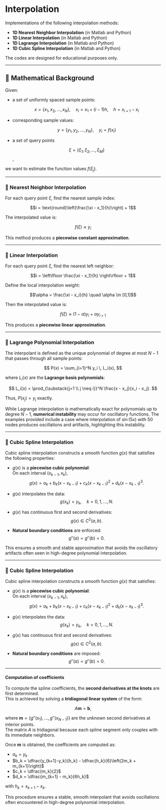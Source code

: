 # Interpolation

Implementations of the following interpolation methods:

- **1D Nearest Neighbor Interpolation** (in Matlab and Python)
- **1D Linear Interpolation** (in Matlab and Python)
- **1D Lagrange Interpolation** (in Matlab and Python)
- **1D Cubic Spline Interpolation** (in Matlab and Python)

The codes are designed for educational purposes only. 

---

## 📐 Mathematical Background

Given:
- a set of uniformly spaced sample points:
  
  $$x = \{x_1, x_2, \dots, x_N\}, \quad x_i = x_1 + (i-1)h, \quad h = x_{i+1} - x_i$$
  
- corresponding sample values:
  
  $$y = \{y_1, y_2, \dots, y_N\}, \quad y_i = f(x_i)$$

- a set of query points

  $$\xi = \{\xi_1, \xi_2, \dots, \xi_M\}$$,

we want to estimate the function values $f(\xi_j)$.

---

### 🔹 Nearest Neighbor Interpolation

For each query point $\xi$, find the nearest sample index:

$$i = \text{round}\left(\frac{\xi - x_1}{h}\right) + 1$$

The interpolated value is:

$$f(\xi) \approx y_i$$

This method produces a **piecewise constant approximation**.

---

### 🔹 Linear Interpolation

For each query point $\xi$, find the nearest left neighbor:

$$i = \left\lfloor \frac{\xi - x_1}{h} \right\rfloor + 1$$

Define the local interpolation weight:

$$\alpha = \frac{\xi - x_i}{h} \quad \alpha \in [0,1]$$

Then the interpolated value is:

$$f(\xi) \approx (1 - \alpha)y_i + \alpha y_{i+1}$$

This produces a **piecewise linear approximation**.

---

### 🔹 Lagrange Polynomial Interpolation

The interpolant is defined as the unique polynomial of degree at most $N-1$ that passes through all sample points:

$$
P(x) = \sum_{i=1}^N y_i \, L_i(x),
$$

where $L_i(x)$ are the **Lagrange basis polynomials**:

$$
L_i(x) = \prod_{\substack{j=1 \\ j \neq i}}^N \frac{x - x_j}{x_i - x_j}.
$$

Thus, $P(x_j) = y_j$ exactly.

While Lagrange interpolation is mathematically exact for polynomials up to degree $N-1$, **numerical instability** may occur for oscillatory functions. The examples provided include a case where interpolation of $\sin(5x)$ with $50$ nodes produces oscillations and artifacts, highlighting this instability.

---

### 🔹 Cubic Spline Interpolation

Cubic spline interpolation constructs a smooth function $g(x)$ that satisfies the following properties:

- $g(x)$ is a **piecewise cubic polynomial**:  
  On each interval $(x_{k-1}, x_k)$,  
  $$g(x) = a_k + b_k(x-x_{k-1}) + c_k(x-x_{k-1})^2 + d_k(x-x_{k-1})^3.$$

- $g(x)$ interpolates the data:  
  $$g(x_k) = y_k, \quad k = 0, 1, \dots, N.$$

- $g(x)$ has continuous first and second derivatives:  
  $$g(x) \in C^{2}(a, b).$$

- **Natural boundary conditions** are enforced:  
  $$g''(a) = g''(b) = 0.$$

This ensures a smooth and stable approximation that avoids the oscillatory artifacts often seen in high-degree polynomial interpolation.

---

### 🔹 Cubic Spline Interpolation

Cubic spline interpolation constructs a smooth function $g(x)$ that satisfies:

- $g(x)$ is a **piecewise cubic polynomial**:  
  On each interval $(x_{k-1}, x_k)$,  
  $$g(x) = a_k + b_k(x-x_{k-1}) + c_k(x-x_{k-1})^2 + d_k(x-x_{k-1})^3.$$

- $g(x)$ interpolates the data:  
  $$g(x_k) = y_k, \quad k = 0, 1, \dots, N.$$

- $g(x)$ has continuous first and second derivatives:  
  $$g(x) \in C^{2}(a, b).$$

- **Natural boundary conditions** are imposed:  
  $$g''(a) = g''(b) = 0.$$

---

#### Computation of coefficients

To compute the spline coefficients, the **second derivatives at the knots** are first determined.  
This is achieved by solving a **tridiagonal linear system** of the form:

$$
A \mathbf{m} = \mathbf{b},
$$

where $\mathbf{m} = \{g''(x_1), \dots, g''(x_{N-1})\}$ are the unknown second derivatives at interior points.  
The matrix $A$ is tridiagonal because each spline segment only couples with its immediate neighbors.  

Once $\mathbf{m}$ is obtained, the coefficients are computed as:

- $a_k = y_{k}$  
- $b_k = \dfrac{y_{k+1}-y_k}{h_k} - \dfrac{h_k}{6}\left(2m_k + m_{k+1}\right)$  
- $c_k = \dfrac{m_k}{2}$  
- $d_k = \dfrac{m_{k+1} - m_k}{6h_k}$  

with $h_k = x_{k+1}-x_k$.  

This procedure ensures a stable, smooth interpolant that avoids oscillations often encountered in high-degree polynomial interpolation.

